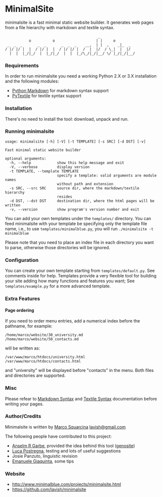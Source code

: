 MinimalSite
===========

minimalsite is a fast minimal static website builder. It generates web pages
from a file hierarchy with markdown and textile syntax.

                                               _                
               o          o                   | |     o         
     _  _  _       _  _       _  _  _    __,  | |  ,    _|_  _  
    / |/ |/ |  |  / |/ |  |  / |/ |/ |  /  |  |/  / \_|  |  |/  
      |  |  |_/|_/  |  |_/|_/  |  |  |_/\_/|_/|__/ \/ |_/|_/|__/



### Requirements

In order to run minimalsite you need a working Python 2.X or 3.X installation
and the following modules:

* [Python Markdown][] for markdown syntax support
* [PyTextile][] for textile syntax support


### Installation

There's no need to install the tool: download, unpack and run.


### Running minimalsite

	usage: minimalsite [-h] [-V] [-t TEMPLATE] [-s SRC] [-d DST] [-v]

	Fast minimal static website builder

	optional arguments:
	  -h, --help            show this help message and exit
	  -V, --verbose         display version
	  -t TEMPLATE, --template TEMPLATE
	                        specify a template: valid arguments are module names
	                        without path and extension
	  -s SRC, --src SRC     source dir, where the markdown/textile hierarchy
	                        resides
	  -d DST, --dst DST     destination dir, where the html pages will be written
	  -v, --version         show program's version number and exit

You can add your own templates under the `templates/` directory. You can feed
minimalsite with your template be specifying only the template file name, i.e.,
to use `templates/minimalblue.py`, you will run `./minimalsite -t minimalblue`

Please note that you need to place an index file in each directory you want to
parse, otherwise those directories will be ignored.


### Configuration

You can create your own template starting from `templates/default.py`. See
comments inside for help. Templates provide a very flexible tool for building
your site adding how many functions and features you want; See
`templates/example.py` for a more advanced template.


### Extra Features

#### Page ordering

If you need to order menu entries, add a numerical index before the pathname,
for example:

	/home/marco/website/30_university.md
	/home/marco/website/50_contacts.md

will be written as:

	/var/www/marco/htdocs/university.html
	/var/www/marco/htdocs/contacts.html

and "university" will be displayed before "contacts" in the menu. Both files and
directories are supported.


### Misc

Please refear to [Markdown Syntax][] and [Textile Syntax][] documentation before writing your pages.


### Author/Credits

Minimalsite is written by [Marco Squarcina][] <lavish@gmail.com>

The following people have contributed to this project:

* [Anselm R Garbe][], provided the idea behind this tool ([genosite][])
* [Luca Postregna][], testing and lots of useful suggestions
* Josie Panzuto, linguistic revision
* [Emanuele Giaquinta][], some tips


### Website

* http://www.minimalblue.com/projects/minimalsite.html
* https://github.com/lavish/minimalsite


[Python Markdown]:    http://www.freewisdom.org/projects/python-markdown
[PyTextile]:          http://loopcore.com/python-textile/
[Markdown Syntax]:    http://daringfireball.net/projects/markdown/syntax
[Textile Syntax]:     http://en.wikipedia.org/wiki/Textile_(markup_language)
[Marco Squarcina]:    http://www.minimalblue.com/
[Anselm R Garbe]:     http://garbe.us/
[genosite]:           http://hg.suckless.org/genosite/
[Luca Postregna]:     http://luca.postregna.name/
[Emanuele Giaquinta]: http://tomaw.net/~exg/
